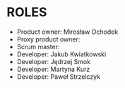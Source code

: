 # ROLES

- Product owner: Mirosław Ochodek
- Proxy product owner:
- Scrum master: 
- Developer: Jakub Kwiatkowski
- Developer: Jędrzej Smok
- Developer: Martyna Kurz
- Developer: Paweł Strzelczyk
